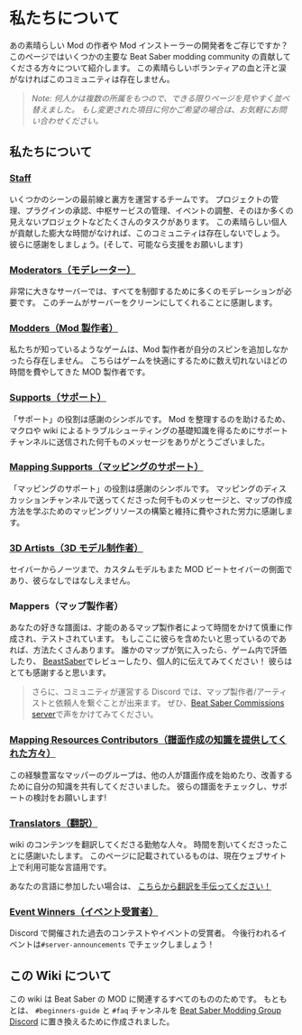 # 私たちについて

あの素晴らしい Mod の作者や Mod インストーラーの開発者をご存じですか？ このページではいくつかの主要な Beat Saber modding community の貢献してくださる方々について紹介します。 この素晴らしいボランティアの血と汗と涙がなければこのコミュニティは存在しません。

> _Note: 何人かは複数の所属をもつので、できる限りページを見やすく並べ替えました。 もし変更された項目に何かご希望の場合は、お気軽にお問い合わせください。_

## 私たちについて

### [Staff](./staff.md)

いくつかのシーンの最前線と裏方を運営するチームです。 プロジェクトの管理、プラグインの承認、中枢サービスの管理、イベントの調整、そのほか多くの見えないプロジェクトなどたくさんのタスクがあります。 この素晴らしい個人が貢献した膨大な時間がなければ、このコミュニティは存在しないでしょう。 彼らに感謝をしましょう。(そして、可能なら支援をお願いします)

### [Moderators（モデレーター）](./moderators.md)

非常に大きなサーバーでは、すべてを制御するために多くのモデレーションが必要です。 このチームがサーバーをクリーンにしてくれることに感謝します。

### [Modders（Mod 製作者）](./modders.md)

私たちが知っているようなゲームは、Mod 製作者が自分のスピンを追加しなかったら存在しません。 こちらはゲームを快適にするために数え切れないほどの時間を費やしてきた MOD 製作者です。

### [Supports（サポート）](./supports.md)

「サポート」の役割は感謝のシンボルです。 Mod を整理するのを助けるため、 マクロや wiki によるトラブルシューティングの基礎知識を得るためにサポートチャンネルに送信された何千ものメッセージをありがとうございました。

### [Mapping Supports（マッピングのサポート）](./mapping-supports.md)

「マッピングのサポート」の役割は感謝のシンボルです。 マッピングのディスカッションチャンネルで送ってくださった何千ものメッセージと、マップの作成方法を学ぶためのマッピングリソースの構築と維持に費やされた労力に感謝します。

### [3D Artists（3D モデル制作者）](./3d-artists.md)

セイバーからノーツまで、カスタムモデルもまた MOD ビートセイバーの側面であり、彼らなしではなしえません。

### Mappers（マップ製作者）

あなたの好きな譜面は、才能のあるマップ製作者によって時間をかけて慎重に作成され、テストされています。 もしここに彼らを含めたいと思っているのであれば、方法たくさんあります。 誰かのマップが気に入ったら、ゲーム内で評価したり、 [BeastSaber](https://bsaber.com)でレビューしたり、個人的に伝えてみてください！ 彼らはとても感謝すると思います。

> さらに、コミュニティが運営する Discord では、マップ製作者/アーティストと依頼人を繋ぐことが出来ます。 ぜひ、[Beat Saber Commissions server](https://discord.gg/e4f3WBBVnr)で声をかけてみてください。

### [Mapping Resources Contributors（譜面作成の知識を提供してくれた方々）](/ja/mapping/mapping-credits.md)

この経験豊富なマッパーのグループは、他の人が譜面作成を始めたり、改善するために自分の知識を共有してくださいました。 彼らの譜面をチェックし、サポートの検討をお願いします!

### [Translators（翻訳）](./translators.md)

wiki のコンテンツを翻訳してくださる勤勉な人々。 時間を割いてくださったことに感謝いたします。 このページに記載されているものは、現在ウェブサイト上で利用可能な言語用です。

あなたの言語に参加したい場合は、 [こちらから翻訳を手伝ってください！](https://forms.gle/e3BqA3poMjESARe76)

### [Event Winners（イベント受賞者）](./event-winner.md)

Discord で開催された過去のコンテストやイベントの受賞者。 今後行われるイベントは`#server-announcements` でチェックしましょう！

## この Wiki について

この wiki は Beat Saber の MOD に関連するすべてのもののためです。 もともとは、 `#beginners-guide` と `#faq` チャンネルを [Beat Saber Modding Group Discord](https://discord.gg/beatsabermods) に置き換えるために作成されました。
